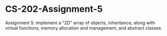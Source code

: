 # CS-202-Assignment-5
Assignment 5: implement a "2D" array of objects, inheritance, along with virtual functions, memory allocation and management, and abstract classes.
